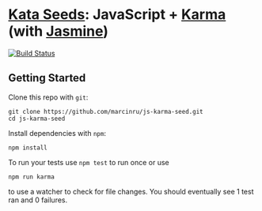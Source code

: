 # [Kata Seeds](http://kata-seeds.github.io): JavaScript + [Karma](http://karma-runner.github.io/) (with [Jasmine](http://jasmine.github.io/))
[![Build Status](https://travis-ci.org/kata-seeds/js-karma-seed.svg?branch=master)](https://travis-ci.org/kata-seeds/js-karma-seed)

## Getting Started

Clone this repo with `git`:

    git clone https://github.com/marcinru/js-karma-seed.git
    cd js-karma-seed

Install dependencies with `npm`:

    npm install

To run your tests use `npm test` to run once or use

    npm run karma

to use a watcher to check for file changes.
You should eventually see 1 test ran and 0 failures.
